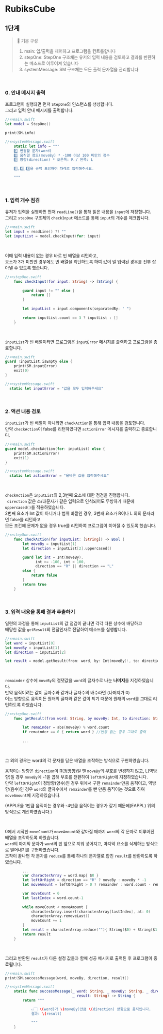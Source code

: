 # RubiksCube

## 1단계

> 📍 기본 구성
>
> 1. main: 입/출력을 제어하고 프로그램을 컨트롤합니다
> 2. stepOne: StepOne 구조체는 유저의 입력 내용을 검토하고 결과를 반환하는 메소드로 이루어져 있습니다
> 3. systemMessage: SM 구조체는 모든 출력 문자열을 관리합니다

<br>

### 0. 안내 메시지 출력

프로그램이 실행되면 먼저 `StepOne`의 인스턴스를 생성합니다. <br>그리고 입력 안내 메시지를 출력합니다.

```swift
//✏️main.swift
let model = StepOne()

print(SM.info)

//✏️systemMessage.swift
    static let info = """
    1️⃣ 변경할 문자(word)
    2️⃣ 움직일 정도(moveBy) * -100 이상 100 미만의 정수
    3️⃣ 방향(direction) * 오른쪽: R / 왼쪽: L

    1️⃣,2️⃣,3️⃣을 공백 포함하여 차례로 입력해주세요.

    """
```

<br>

### 1. 입력 개수 점검

유저가 입력을 실행하면 먼저 `readLine()`을 통해 읽은 내용을 `input`에 저장합니다.<br>
그리고 `stepOne` 구조체의 `checkInput` 메소드를 통해 `input`의 개수를 체크합니다. 

```swift
//✏️main.swift
let input = readLine() ?? ""
let inputList = model.checkInput(for: input)
```

<br>

이때 입력 내용이 없는 경우 바로 빈 배열을 리턴하고,<br>
요소가 3개 미만인 경우에도 빈 배열을 리턴하도록 하여 값이 덜 입력된 경우를 전부 잡아낼 수 있도록 했습니다. 

```swift
//✏️stepOne.swift
    func checkInput(for input: String) -> [String] {
        
        guard input != "" else {
            return []
        }
        
        let inputList = input.components(separatedBy: " ")
        
        return inputList.count == 3 ? inputList : []
    }
```
<br>


`inputList`가 빈 배열이라면 프로그램은 `inputError` 메시지를 출력하고 프로그램을 종료합니다.

```swift
//✏️main.swift
guard !inputList.isEmpty else {
    print(SM.inputError)
    exit(0)
}

//✏️systemMessage.swift
  static let inputError = "값을 모두 입력해주세요"
```

<br>

### 2. 액션 내용 검토

`inputList`가 빈 배열이 아니라면 `checkAction`을 통해 입력 내용을 검토합니다.<br>
만약 `checkAction`이 false를 리턴하였다면 `actionError` 메시지를 출력하고 종료합니다.

```swift
//✏️main.swift
guard model.checkAction(for: inputList) else {
    print(SM.actionError)
    exit(1)
}

//✏️systemMessage.swift
  static let actionError = "올바른 값을 입력해주세요"
```
<br>


`checkAction`은 `inputList`의 2,3번째 요소에 대한 점검을 진행합니다.<br>`
direction` 값은 소/대문자가 같은 입력으로 인식되어도 무방하기 때문에 `uppercased()`를 적용하였습니다.<br>
2번째 요소가 Int 값이 아니거나 범위 바깥인 경우, 3번째 요소가 R이나 L 외의 문자라면 false를 리턴하고 <br>
모든 조건에 문제가 없을 경우 true를 리턴하여 프로그램이 이어질 수 있도록 했습니다.

```swift
//✏️stepOne.swift
    func checkAction(for inputList: [String]) -> Bool {
        let moveBy = inputList[1]
        let direction = inputList[2].uppercased()

        guard let int = Int(moveBy),
              int >= -100, int < 100,
              direction == "R" || direction == "L"
        else {
            return false
        }
        return true
    }
```

<br>

### 3. 입력 내용을 통해 결과 추출하기

일련의 과정을 통해 `inputList`의 값 점검이 끝나면 각각 다른 상수에 배당하고<br>배당한 값을 `getResult`의 전달인자로 전달하여 메소드를 실행합니다.

```swift
//✏️main.swift
let word = inputList[0]
let moveBy = inputList[1]
let direction = inputList[2]

let result = model.getResult(from: word, by: Int(moveBy)!, to: direction)
```
<br>


`remainder` 상수에 `moveBy`의 절댓값을 `word`의 글자수로 나눈 **나머지**를 지정하였습니다.<br>만약 움직이려는 값이 글자수와 같거나 글자수의 배수라면 (나머지가 0)<br>어느 방향으로 움직이든 원래의 글자와 같은 값이 되기 때문에 원래의 `word`를 그대로 리턴하도록 하였습니다.

```swift
//✏️stepOne.swift
    func getResult(from word: String, by moveBy: Int, to direction: String) -> String {

        let remainder = abs(moveBy) % word.count
        if remainder == 0 { return word } //변동 없는 경우 그대로 출력
        
        ...
```

<br>

그 외의 경우는 word의 각 문자를 담은 배열을 조작하는 방식으로 구현하였습니다.<br>

움직이는 방향은 `direction`이 R(정방향)일 땐 `moveBy`의 부호를 변경하지 않고, L(역방향)일 경우 `moveBy`에 -1을 곱해 부호를 전환하여 `leftOrRight`에 지정하였습니다.<br>만약 `leftOrRight`이 정방향(양수)인 경우 위에서 구한 `remainder`만큼 움직이고, 역방향(음수)인 경우 `word`의 글자수에서 `remainder`를 뺀 만큼 움직이는 것으로 하여 `moveAmount`에 지정하였습니다.<br>

(APPLE을 1만큼 움직이는 경우와 -4만큼 움직이는 경우가 같기 때문에(EAPPL) 위의 방식으로 계산하였습니다.)

<br>

0에서 시작한 `moveCount`가 `moveAmount`와 같아질 때까지 `word`의 각 문자로 이루어진 배열을 조작하도록 하였습니다.<br>`word`의 마지막 문자가 `word`의 맨 앞으로 끼워 넣어지고, 마지막 요소를 삭제하는 방식으로 밀어내기를 구현하였습니다.<br>조작이 끝나면 각 문자를 `reduce`를 통해 하나의 문자열로 합친 `result`를 반환하도록 하였습니다.

```swift
        ...
        var characterArray = word.map{ $0 }
        let leftOrRight = direction == "R" ? moveBy : moveBy * -1
        let moveAmount = leftOrRight > 0 ? remainder : word.count - remainder

        var moveCount = 0
        let lastIndex = word.count-1
        
        while moveCount < moveAmount {
            characterArray.insert(characterArray[lastIndex], at: 0)
            characterArray.removeLast()
            moveCount += 1
        }
        let result = characterArray.reduce(""){ String($0) + String($1) }
        return result
    }
```

<br>

그리고 반환된 `result`가 다른 설정 값들과 함께 성공 메시지로 출력된 후 프로그램이 종료됩니다.

```swift
//✏️main.swift
print(SM.successMessage(word, moveBy, direction, result))

//✏️systemMessage.swift
    static func successMessage(_ word: String, _ moveBy: String, _ direction: String,
                               _ result: String) -> String {
        return """

            👉🏻 \(word)가 \(moveBy)만큼 \(direction) 방향으로 움직입니다.
            결과: \(result)

            """
    }
```

